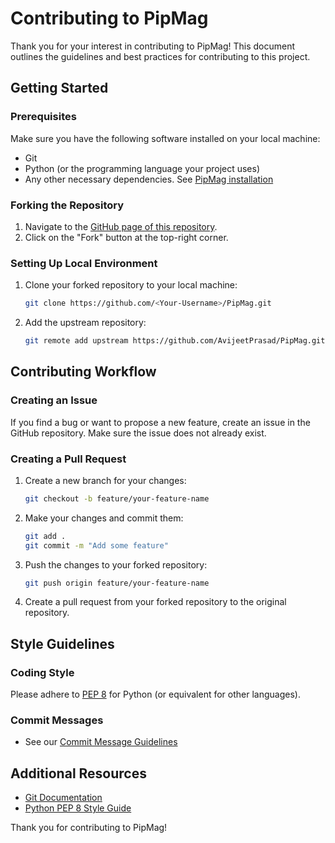 # Contributing to PipMag

Thank you for your interest in contributing to PipMag! This document outlines the guidelines and best practices for contributing to this project.

## Getting Started

### Prerequisites
Make sure you have the following software installed on your local machine:
- Git
- Python (or the programming language your project uses)
- Any other necessary dependencies. See [PipMag installation](https://github.com/AvijeetPrasad/PipMag/blob/main/docs/Installation.md)

### Forking the Repository
1. Navigate to the [GitHub page of this repository](https://github.com/AvijeetPrasad/PipMag).
2. Click on the "Fork" button at the top-right corner.

### Setting Up Local Environment
1. Clone your forked repository to your local machine:
    ```bash
    git clone https://github.com/<Your-Username>/PipMag.git
    ```
2. Add the upstream repository:
    ```bash
    git remote add upstream https://github.com/AvijeetPrasad/PipMag.git
    ```

## Contributing Workflow

### Creating an Issue
If you find a bug or want to propose a new feature, create an issue in the GitHub repository. Make sure the issue does not already exist.

### Creating a Pull Request
1. Create a new branch for your changes:
    ```bash
    git checkout -b feature/your-feature-name
    ```
2. Make your changes and commit them:
    ```bash
    git add .
    git commit -m "Add some feature"
    ```
3. Push the changes to your forked repository:
    ```bash
    git push origin feature/your-feature-name
    ```
4. Create a pull request from your forked repository to the original repository.

## Style Guidelines

### Coding Style
Please adhere to [PEP 8](https://www.python.org/dev/peps/pep-0008/) for Python (or equivalent for other languages).

### Commit Messages
- See our [Commit Message Guidelines](https://github.com/AvijeetPrasad/PipMag/blob/main/docs/Commit-Message-Guidelines.md)

## Additional Resources
- [Git Documentation](https://git-scm.com/docs)
- [Python PEP 8 Style Guide](https://www.python.org/dev/peps/pep-0008/)

Thank you for contributing to PipMag!

